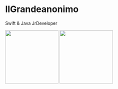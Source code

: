 # IlGrandeanonimo

Swift & Java JrDeveloper

<div class="boxofboxes">
  <img class="box" height=170rem src="https://github-readme-stats.vercel.app/api?username=ilgrandeanonimo&theme=react&show_icons=true&hide_border=true"/>
  <img class="box" height=170rem src="https://github-readme-stats.vercel.app/api/top-langs?username=ilgrandeanonimo&theme=react&show_icons=true&hide_border=true&layout=compact"/>
</div>
